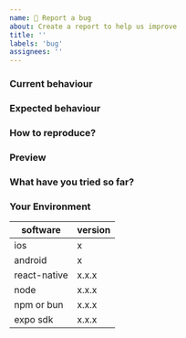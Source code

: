 ```yaml
---
name: 🐛 Report a bug
about: Create a report to help us improve
title: ''
labels: 'bug'
assignees: ''
---
```


### Current behaviour

<!-- Describe your issue in detail -->

### Expected behaviour

<!-- A clear and concise description of what you expected to happen -->

### How to reproduce?

<!-- Help us to reproduce the issue and describe the steps -->
<!-- Attach code example on snack.expo.dev or in a GitHub repo -->

### Preview

<!-- Include screenshots or video if applicable. -->

### What have you tried so far?

<!-- List down the steps you have tried to fix or identify the issue. -->

### Your Environment

| software     | version |
| ------------ | ------- |
| ios          | x       |
| android      | x       |
| react-native | x.x.x   |
| node         | x.x.x   |
| npm or bun   | x.x.x   |
| expo sdk     | x.x.x   |
